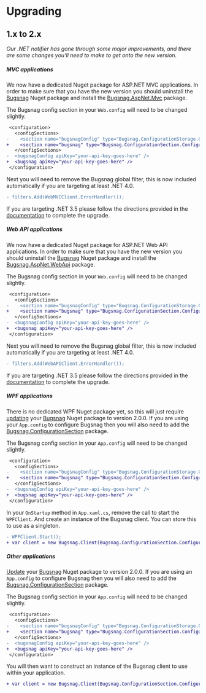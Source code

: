 Upgrading
=========

## 1.x to 2.x

*Our .NET notifier has gone through some major improvements, and there are some changes you'll need to make to get onto the new version.*

##### MVC applications

We now have a dedicated Nuget package for ASP.NET MVC applications. In order to make sure that you have the new version you should uninstall the [Bugsnag](https://www.nuget.org/packages/Bugsnag/) Nuget package and install the [Bugsnag.AspNet.Mvc](https://www.nuget.org/packages/Bugsnag.AspNet.Mvc/) package.

The Bugsnag config section in your `Web.config` will need to be changed slightly.

```diff
 <configuration>
   <configSections>
-    <section name="bugsnagConfig" type="Bugsnag.ConfigurationStorage.ConfigSection, Bugsnag" />
+    <section name="bugsnag" type="Bugsnag.ConfigurationSection.Configuration, Bugsnag.ConfigurationSection" />
   </configSections>
-  <bugsnagConfig apiKey="your-api-key-goes-here" />
+  <bugsnag apiKey="your-api-key-goes-here" />
 </configuration>
```

Next you will need to remove the Bugsnag global filter, this is now included automatically if you are targeting at least .NET 4.0.

```diff
- filters.Add(WebMVCClient.ErrorHandler());
```

If you are targeting .NET 3.5 please follow the directions provided in the [documentation](https://docs.bugsnag.com/platforms/dotnet/mvc/#basic-configuration) to complete the upgrade.

##### Web API applications

We now have a dedicated Nuget package for ASP.NET Web API applications. In order to make sure that you have the new version you should uninstall the [Bugsnag](https://www.nuget.org/packages/Bugsnag/) Nuget package and install the [Bugsnag.AspNet.WebApi](https://www.nuget.org/packages/Bugsnag.AspNet.WebApi/) package.

The Bugsnag config section in your `Web.config` will need to be changed slightly.

```diff
 <configuration>
   <configSections>
-    <section name="bugsnagConfig" type="Bugsnag.ConfigurationStorage.ConfigSection, Bugsnag" />
+    <section name="bugsnag" type="Bugsnag.ConfigurationSection.Configuration, Bugsnag.ConfigurationSection" />
   </configSections>
-  <bugsnagConfig apiKey="your-api-key-goes-here" />
+  <bugsnag apiKey="your-api-key-goes-here" />
 </configuration>
```

Next you will need to remove the Bugsnag global filter, this is now included automatically if you are targeting at least .NET 4.0.

```diff
- filters.Add(WebAPIClient.ErrorHandler());
```

If you are targeting .NET 3.5 please follow the directions provided in the [documentation](https://docs.bugsnag.com/platforms/dotnet/web-api/#basic-configuration) to complete the upgrade.

##### WPF applications

There is no dedicated WPF Nuget package yet, so this will just require [updating](https://docs.microsoft.com/en-us/nuget/consume-packages/reinstalling-and-updating-packages) your [Bugsnag](https://www.nuget.org/packages/Bugsnag/) Nuget package to version 2.0.0. If you are using your `App.config` to configure Bugsnag then you will also need to add the [Bugsnag.ConfigurationSection](https://www.nuget.org/packages/Bugsnag.ConfigurationSection/) package.

The Bugsnag config section in your `App.config` will need to be changed slightly.

```diff
 <configuration>
   <configSections>
-    <section name="bugsnagConfig" type="Bugsnag.ConfigurationStorage.ConfigSection, Bugsnag" />
+    <section name="bugsnag" type="Bugsnag.ConfigurationSection.Configuration, Bugsnag.ConfigurationSection" />
   </configSections>
-  <bugsnagConfig apiKey="your-api-key-goes-here" />
+  <bugsnag apiKey="your-api-key-goes-here" />
 </configuration>
```

In your `OnStartup` method in `App.xaml.cs`, remove the call to start the `WPFClient`. And create an instance of the Bugsnag client. You can store this to use as a singleton.

```diff
- WPFClient.Start();
+ var client = new Bugsnag.Client(Bugsnag.ConfigurationSection.Configuration.Settings);
```

##### Other applications

[Update](https://docs.microsoft.com/en-us/nuget/consume-packages/reinstalling-and-updating-packages) your [Bugsnag](https://www.nuget.org/packages/Bugsnag/) Nuget package to version 2.0.0. If you are using an `App.config` to configure Bugsnag then you will also need to add the [Bugsnag.ConfigurationSection](https://www.nuget.org/packages/Bugsnag.ConfigurationSection/) package.

The Bugsnag config section in your `App.config` will need to be changed slightly.

```diff
 <configuration>
   <configSections>
-    <section name="bugsnagConfig" type="Bugsnag.ConfigurationStorage.ConfigSection, Bugsnag" />
+    <section name="bugsnag" type="Bugsnag.ConfigurationSection.Configuration, Bugsnag.ConfigurationSection" />
   </configSections>
-  <bugsnagConfig apiKey="your-api-key-goes-here" />
+  <bugsnag apiKey="your-api-key-goes-here" />
 </configuration>
```

You will then want to construct an instance of the Bugsnag client to use within your application.

```diff
+ var client = new Bugsnag.Client(Bugsnag.ConfigurationSection.Configuration.Settings);
```

